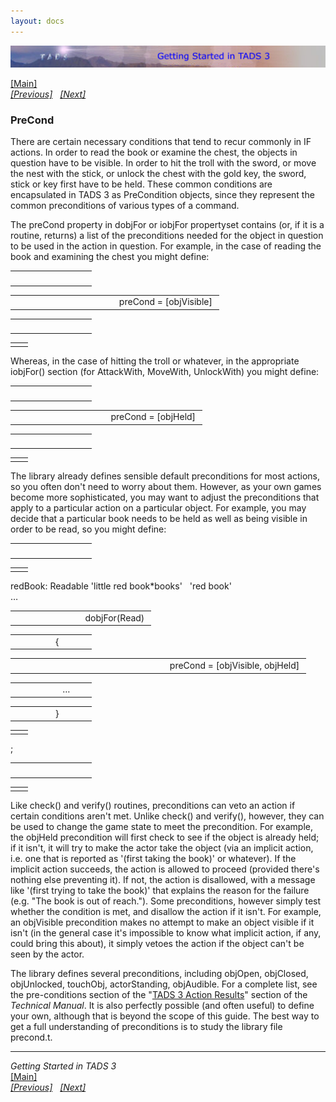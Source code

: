 ```yaml
---
layout: docs
---
```



[<img src="topbar.jpg" data-border="0" />](index.html)





[\[Main\]](index.html)  
*[\[Previous\]](action.html)   [\[Next\]](remap.html)*

### PreCond

There are certain necessary conditions that tend to recur commonly in IF
actions. In order to read the book or examine the chest, the objects in
question have to be visible. In order to hit the troll with the sword,
or move the nest with the stick, or unlock the chest with the gold key,
the sword, stick or key first have to be held. These common conditions
are encapsulated in TADS 3 as PreCondition objects, since they represent
the common preconditions of various types of a command.

  
The preCond property in dobjFor or iobjFor propertyset contains (or, if
it is a routine, returns) a list of the preconditions needed for the
object in question to be used in the action in question. For example, in
the case of reading the book and examining the chest you might define:  

<table data-border="0" data-cellpadding="0" data-cellspacing="0">
<colgroup>
<col style="width: 50%" />
<col style="width: 50%" />
</colgroup>
<tbody>
<tr data-valign="TOP">
<td width="51"></td>
<td> <br />
</td>
</tr>
</tbody>
</table>

<table data-border="0" data-cellpadding="0" data-cellspacing="0">
<colgroup>
<col style="width: 50%" />
<col style="width: 50%" />
</colgroup>
<tbody>
<tr data-valign="TOP">
<td width="51"></td>
<td>preCond = [objVisible] <br />
</td>
</tr>
</tbody>
</table>

<table data-border="0" data-cellpadding="0" data-cellspacing="0">
<colgroup>
<col style="width: 50%" />
<col style="width: 50%" />
</colgroup>
<tbody>
<tr data-valign="TOP">
<td width="51"></td>
<td> <br />
</td>
</tr>
</tbody>
</table>

|     |     |
|-----|-----|
|     |     |

Whereas, in the case of hitting the troll or whatever, in the
appropriate iobjFor() section (for AttackWith, MoveWith, UnlockWith) you
might define:  

<table data-border="0" data-cellpadding="0" data-cellspacing="0">
<colgroup>
<col style="width: 50%" />
<col style="width: 50%" />
</colgroup>
<tbody>
<tr data-valign="TOP">
<td width="51"></td>
<td> <br />
</td>
</tr>
</tbody>
</table>

<table data-border="0" data-cellpadding="0" data-cellspacing="0">
<colgroup>
<col style="width: 50%" />
<col style="width: 50%" />
</colgroup>
<tbody>
<tr data-valign="TOP">
<td width="51"></td>
<td>preCond = [objHeld] <br />
</td>
</tr>
</tbody>
</table>

<table data-border="0" data-cellpadding="0" data-cellspacing="0">
<colgroup>
<col style="width: 50%" />
<col style="width: 50%" />
</colgroup>
<tbody>
<tr data-valign="TOP">
<td width="51"></td>
<td> <br />
</td>
</tr>
</tbody>
</table>

|     |     |
|-----|-----|
|     |     |

The library already defines sensible default preconditions for most
actions, so you often don't need to worry about them. However, as your
own games become more sophisticated, you may want to adjust the
preconditions that apply to a particular action on a particular object.
For example, you may decide that a particular book needs to be held as
well as being visible in order to be read, so you might define:  

<table data-border="0" data-cellpadding="0" data-cellspacing="0">
<colgroup>
<col style="width: 50%" />
<col style="width: 50%" />
</colgroup>
<tbody>
<tr data-valign="TOP">
<td width="51"></td>
<td> <br />
</td>
</tr>
</tbody>
</table>

|     |     |
|-----|-----|
|     |     |

redBook: Readable 'little red book\*books'   'red book'  
…  

<table data-border="0" data-cellpadding="0" data-cellspacing="0">
<colgroup>
<col style="width: 50%" />
<col style="width: 50%" />
</colgroup>
<tbody>
<tr data-valign="TOP">
<td width="51"></td>
<td>dobjFor(Read) <br />
</td>
</tr>
</tbody>
</table>

<table data-border="0" data-cellpadding="0" data-cellspacing="0">
<colgroup>
<col style="width: 50%" />
<col style="width: 50%" />
</colgroup>
<tbody>
<tr data-valign="TOP">
<td width="51"></td>
<td>{ <br />
</td>
</tr>
</tbody>
</table>

<table data-border="0" data-cellpadding="0" data-cellspacing="0">
<colgroup>
<col style="width: 50%" />
<col style="width: 50%" />
</colgroup>
<tbody>
<tr data-valign="TOP">
<td width="51"></td>
<td>   preCond = [objVisible, objHeld] <br />
</td>
</tr>
</tbody>
</table>

<table data-border="0" data-cellpadding="0" data-cellspacing="0">
<colgroup>
<col style="width: 50%" />
<col style="width: 50%" />
</colgroup>
<tbody>
<tr data-valign="TOP">
<td width="51"></td>
<td>   … <br />
</td>
</tr>
</tbody>
</table>

<table data-border="0" data-cellpadding="0" data-cellspacing="0">
<colgroup>
<col style="width: 50%" />
<col style="width: 50%" />
</colgroup>
<tbody>
<tr data-valign="TOP">
<td width="51"></td>
<td>} <br />
</td>
</tr>
</tbody>
</table>

|     |     |
|-----|-----|
|     |     |

;  

<table data-border="0" data-cellpadding="0" data-cellspacing="0">
<colgroup>
<col style="width: 50%" />
<col style="width: 50%" />
</colgroup>
<tbody>
<tr data-valign="TOP">
<td width="51"></td>
<td> <br />
</td>
</tr>
</tbody>
</table>

|     |     |
|-----|-----|
|     |     |

Like check() and verify() routines, preconditions can veto an action if
certain conditions aren't met. Unlike check() and verify(), however,
they can be used to change the game state to meet the precondition. For
example, the objHeld precondition will first check to see if the object
is already held; if it isn't, it will try to make the actor take the
object (via an implicit action, i.e. one that is reported as '(first
taking the book)' or whatever). If the implicit action succeeds, the
action is allowed to proceed (provided there's nothing else preventing
it). If not, the action is disallowed, with a message like '(first
trying to take the book)' that explains the reason for the failure (e.g.
"The book is out of reach."). Some preconditions, however simply test
whether the condition is met, and disallow the action if it isn't. For
example, an objVisible precondition makes no attempt to make an object
visible if it isn't (in the general case it's impossible to know what
implicit action, if any, could bring this about), it simply vetoes the
action if the object can't be seen by the actor.  
  
The library defines several preconditions, including objOpen, objClosed,
objUnlocked, touchObj, actorStanding, objAudible. For a complete list,
see the pre-conditions section of the
"<a href="../techman/t3res.html#precond" target="_top">TADS 3 Action
Results</a>" section of the *Technical Manual*. It is also perfectly
possible (and often useful) to define your own, although that is beyond
the scope of this guide. The best way to get a full understanding of
preconditions is to study the library file precond.t.  
  

------------------------------------------------------------------------

*Getting Started in TADS 3*  
[\[Main\]](index.html)  
*[\[Previous\]](action.html)   [\[Next\]](remap.html)*


